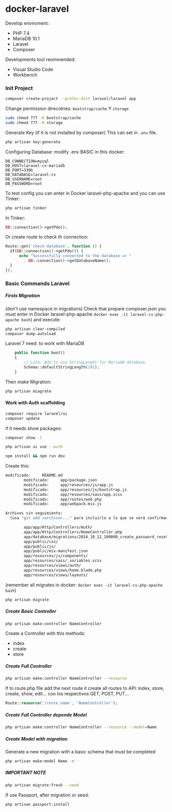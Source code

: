 # docker-laravel

Develop enviroment:
- PHP 7.4
- MariaDB 10.1
- Laravel
- Composer

Developments tool reommended:
- Visual Studio Code
- Workbench

### Init Project

```bash
composer create-project --prefer-dist laravel/laravel app
```

Change permission direcotries: `bootstrap/cache` Y `storage`

```bash
sudo chmod 777 -R bootstrap/cache
sudo chmod 777 -R storage
```

Generate Key (if it is not installed by composer)
This can set in `.env` file.
```bash
php artisan key:generate
```

Configuring Database: modify .env
BASIC in this docker:

```script
DB_CONNECTION=mysql
DB_HOST=laravel-cv-mariadb
DB_PORT=3306
DB_DATABASE=laravel-cv
DB_USERNAME=root
DB_PASSWORD=root
```

To test config you can enter in Docker laravel-php-apache
and you can use Tinker:

```bash
php artisan tinker
```

In Tinker:

```php
DB::connection()->getPdo();
```

Or create route to check th connection:

```php
Route::get('check-database', function () {
  if(DB::connection()->getPdo()) {
      echo "Successfully connected to the database => "
        . DB::connection()->getDatabaseName();
  }
});
```

### Basic Commands Laravel

##### Firsts Migration
(don't use namespace in migrations)
Check that prepare composer.json
you must enter in Docker laravel-php-apache
`docker exec -it laravel-cv-php-apache bash`)
 and execute:

```bash
php artisan clear-compiled
composer dump-autoload
```

Laravel 7 need: to work with MariaDB
```php
    public function boot()
    {
        // Lale: Add to use StringLenght for MariaDB database
        Schema::defaultStringLength(191);
    }
```

Then make Migration:
```bash
php artisan miagrate
```

#### Work with Auth scaffolding

```bash
composer require laravel/ui
composer update
```


if it needs show packages:
```bash
composer show -l
```

```bash
php artisan ui vue --auth
```

```bash
npm install && npm run dev
```

Create this:

```bash
modificado:     README.md
        modificado:     app/package.json
        modificado:     app/resources/js/app.js
        modificado:     app/resources/js/bootstrap.js
        modificado:     app/resources/sass/app.scss
        modificado:     app/routes/web.php
        modificado:     app/webpack.mix.js

Archivos sin seguimiento:
  (usa "git add <archivo>..." para incluirlo a lo que se será confirmado)

        app/app/Http/Controllers/Auth/
        app/app/Http/Controllers/HomeController.php
        app/database/migrations/2014_10_12_100000_create_password_resets_table.php
        app/public/css/
        app/public/js/
        app/public/mix-manifest.json
        app/resources/js/components/
        app/resources/sass/_variables.scss
        app/resources/views/auth/
        app/resources/views/home.blade.php
        app/resources/views/layouts/
```

(remember all migrates in docker:
`docker exec -it laravel-cv-php-apache bash`)

```bash
php artisan migrate
```

##### Create Basic Controller

```bash
php artisan make:controller NameController
```

Create a Controller with this methods:
- index
- create
- store

##### Create Full Controller

```bash
php artisan make:controller NameController --resource
```


If to route.php file add the next route
it create all routes to API: index, store, create, show, edit...
con los respectivos GET, POST, PUT...

```php
Route::resource('/route_name', 'NameController');
```

##### Create Full Controller depende Model

```bash
php artisan make:controller NameController --resource --model=Name
```

##### Create Model with migration
Generate a new migration with a basic schema that must be completed

```bash
php artisan make:model Name -m
```

##### IMPORTANT NOTE

```bash
php artisan migrate:fresh --seed
```

If use Passport, after migration or seed:

```bash
php artisan passport:install
```


